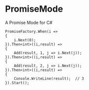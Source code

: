 PromiseMode
===========

A Promise Mode for C#


	

    PromiseFactory.When(i =>
    {
        i.Next(0);
    }).Then<int>((i,result) =>
    {
        Add(result, 1, j => i.Next(j));
    }).Then<int>((i,result) =>
    {
        Add(result, 2, j => i.Next(j));
    }).Then<int>((i,result) =>
    {
        Console.WriteLine(result);  // 3
    }).Start();
